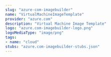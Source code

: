 ```yaml
---
slug: "azure-com-imagebuilder"
name: "VirtualMachineImageTemplate"
provider: "azure.com"
description: "Virtual Machine Image Template"
logo: "azure.com-imagebuilder-logo.png"
logoMediaType: "image/png"
tags:
- name: "cloud"
stubs: "azure.com-imagebuilder-stubs.json"
---
```

